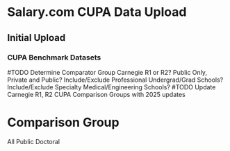 # Salary.com CUPA Data Upload

## Initial Upload
### CUPA Benchmark Datasets
#TODO 
	Determine Comparator Group
		Carnegie R1 or R2?
		Public Only, Private and Public?
		Include/Exclude Professional Undergrad/Grad Schools?
		Include/Exclude Specialty Medical/Engineering Schools?
#TODO Update Carnegie R1, R2 CUPA Comparison Groups with 2025 updates

# Comparison Group
All Public Doctoral
